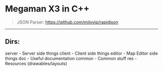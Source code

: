 # Megaman X3 in C++

> JSON Parser: https://github.com/miloyip/rapidjson

-----------------------------------------
Dirs:
-----------------------------------------

server - Server side things
client - Client side things
editor - Map Editor side things
doc - Useful documentation
common - Common stuff
res - Resources (drawables/layouts)
